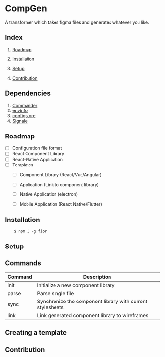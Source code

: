 
# CompGen

A transformer which takes figma files and generates whatever you like.



## Index

1. [Roadmap](#Roadmap)
2. [Installation](#Installation)
3. [Setup](#Setup)

4. [Contribution](#Contribution)


## Dependencies

1. [Commander](https://github.com/tj/commander.js#readme)
2. [envinfo](https://github.com/tabrindle/envinfo#readme)
3. [configstore](https://github.com/yeoman/configstore#readme)
4. [Signale](https://github.com/klaussinani/signale#readme)


## Roadmap

- [ ] Configuration file format
- [ ] React Component Library 
- [ ] React-Native Application
- [ ] Templates
    - [ ] Component Library (React/Vue/Angular)
    - [ ] Application (Link to component library)
    - [ ] Native Application (electron)
    - [ ] Mobile Application (React Native/Flutter) 


## Installation

```javascript
    $ npm i -g fior
```

## Setup



## Commands

| Command | Description
| ---   | ---
| init | Initialize a new component library
| parse | Parse single file 
| sync | Synchronize the component library with current stylesheets
| link | Link generated component library to wireframes



## Creating a template



## Contribution